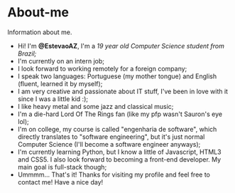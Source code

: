 # About-me
Information about me.
- Hi! I'm **@EstevaoAZ**, I'm a *19 year old Computer Science student from Brazil;*
- I'm currently on an intern job;
- I look forward to working remotely for a foreign company;
- I speak two languages: Portuguese (my mother tongue) and English (fluent, learned it by myself);
- I am very creative and passionate about IT stuff, I've been in love with it since I was a little kid :);
- I like heavy metal and some jazz and classical music;
- I'm a die-hard Lord Of The Rings fan (like my pfp wasn't Sauron's eye lol);
- I'm on college, my course is called "engenharia de software", which directly translates to "software engineering", but it's just normal Computer Science (I'll become a software engineer anyways);
- I'm currently learning Python, but I know a little of Javascript, HTML3 and CSS5. I also look forward to becoming a front-end developer. My main goal is full-stack though;
- Ummmm... That's it! Thanks for visiting my profile and feel free to contact me! Have a nice day!
